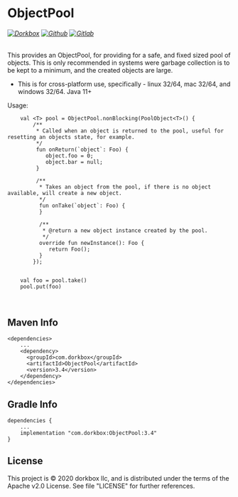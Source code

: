 ObjectPool
==========

###### [![Dorkbox](https://badge.dorkbox.com/dorkbox.svg "Dorkbox")](https://git.dorkbox.com/dorkbox/ObjectPool) [![Github](https://badge.dorkbox.com/github.svg "Github")](https://github.com/dorkbox/ObjectPool) [![Gitlab](https://badge.dorkbox.com/gitlab.svg "Gitlab")](https://gitlab.com/dorkbox/ObjectPool)

This provides an ObjectPool, for providing for a safe, and fixed sized pool of objects. This is only recommended in systems were garbage collection is to be kept to a minimum, and the created objects are large.


- This is for cross-platform use, specifically - linux 32/64, mac 32/64, and windows 32/64. Java 11+


Usage:
```
    val <T> pool = ObjectPool.nonBlocking(PoolObject<T>() {
        /**
         * Called when an object is returned to the pool, useful for resetting an objects state, for example.
         */
         fun onReturn(`object`: Foo) {
            object.foo = 0;
            object.bar = null;
         }
    
         /**
          * Takes an object from the pool, if there is no object available, will create a new object.
          */
          fun onTake(`object`: Foo) {
          }
    
          /**
           * @return a new object instance created by the pool.
           */
          override fun newInstance(): Foo {
             return Foo();
          }
        });


    val foo = pool.take()
    pool.put(foo)
```

&nbsp; 
&nbsp; 

  
Maven Info
---------
```
<dependencies>
    ...
    <dependency>
      <groupId>com.dorkbox</groupId>
      <artifactId>ObjectPool</artifactId>
      <version>3.4</version>
    </dependency>
</dependencies>
```

Gradle Info
---------
```
dependencies {
    ...
    implementation "com.dorkbox:ObjectPool:3.4"
}
````

License
---------
This project is © 2020 dorkbox llc, and is distributed under the terms of the Apache v2.0 License. See file "LICENSE" for further
 references.

